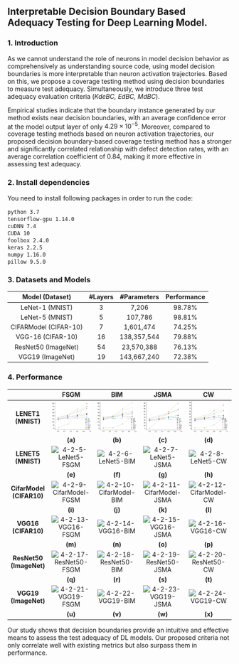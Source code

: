 ## Interpretable Decision Boundary Based Adequacy Testing for Deep Learning Model.

### 1. Introduction

As we cannot understand the role of neurons in model decision behavior as comprehensively as understanding source code, using model decision boundaries is more interpretable than neuron activation trajectories. Based on this, we propose a coverage testing method using decision boundaries to measure test adequacy. Simultaneously, we introduce three test adequacy evaluation criteria (*KdeBC, EdBC, MdBC*). 

Empirical studies indicate that the boundary instance generated by our method exists near decision boundaries, with an average confidence error at the model output layer of only $4.29 \times 10^{-5}$. Moreover, compared to coverage testing methods based on neuron activation trajectories, our proposed decision boundary-based coverage testing method has a stronger and significantly correlated relationship with defect detection rates, with an average correlation coefficient of 0.84, making it more effective in assessing test adequacy.

### 2. Install dependencies

You need to install following packages in order to run the code:

```
python 3.7
tensorflow-gpu 1.14.0
cuDNN 7.4
CUDA 10
foolbox 2.4.0
keras 2.2.5
numpy 1.16.0
pillow 9.5.0
```

### 3. Datasets and Models

|  **Model (Dataset)**  | **#Layers** | **#Parameters** | **Performance** |
| :-------------------: | :---------: | :-------------: | :-------------: |
|    LeNet-1 (MNIST)    |      3      |      7,206      |     98.78%      |
|    LeNet-5 (MNIST)    |      5      |     107,786     |     98.81%      |
| CIFARModel (CIFAR-10) |      7      |    1,601,474    |     74.25%      |
|   VGG-16 (CIFAR-10)   |     16      |   138,357,544   |     79.88%      |
|  ResNet50 (ImageNet)  |     54      |   23,570,388    |     76.13%      |
|   VGG19 (ImageNet)    |     19      |   143,667,240   |     72.38%      |

### 4. Performance

|                               |                           **FSGM**                           |                           **BIM**                            |                           **JSMA**                           |                            **CW**                            |
| :---------------------------: | :----------------------------------------------------------: | :----------------------------------------------------------: | :----------------------------------------------------------: | :----------------------------------------------------------: |
|    **LENET1**  **(MNIST)**    | ![4-2-1-LeNet1-FSGM](https://github.com/Alan-predator/BoundaryAdequacy/blob/main/Performance/4-2-1-LeNet1-FSGM.png) | ![4-2-2-LeNet1-BIM](https://github.com/Alan-predator/BoundaryAdequacy/blob/main/Performance/4-2-2-LeNet1-BIM.png) | ![4-2-3-LeNet1-JSMA](https://github.com/Alan-predator/BoundaryAdequacy/blob/main/Performance/4-2-3-LeNet1-JSMA.png) | ![4-2-4-LeNet1-CW](https://github.com/Alan-predator/BoundaryAdequacy/blob/main/Performance/4-2-4-LeNet1-CW.png) |
|                               |                           **(a)**                            |                           **(b)**                            |                           **(c)**                            |                           **(d)**                            |
|    **LENET5**  **(MNIST)**    | ![4-2-5-LeNet5-FSGM](D:\新建文件夹\论文\Figure\Section4\4-2-5-LeNet5-FSGM.png) | ![4-2-6-LeNet5-BIM](D:\新建文件夹\论文\Figure\Section4\4-2-6-LeNet5-BIM.png) | ![4-2-7-LeNet5-JSMA](D:\新建文件夹\论文\Figure\Section4\4-2-7-LeNet5-JSMA.png) | ![4-2-8-LeNet5-CW](D:\新建文件夹\论文\Figure\Section4\4-2-8-LeNet5-CW.png) |
|                               |                           **(e)**                            |                           **(f)**                            |                           **(g)**                            |                           **(h)**                            |
| **CifarModel**  **(CIFAR10)** | ![4-2-9-CifarModel-FGSM](D:\新建文件夹\论文\Figure\Section4\4-2-9-CifarModel-FGSM.png) | ![4-2-10-CifarModel-BIM](D:\新建文件夹\论文\Figure\Section4\4-2-10-CifarModel-BIM.png) | ![4-2-11-CifarModel-JSMA](D:\新建文件夹\论文\Figure\Section4\4-2-11-CifarModel-JSMA.png) | ![4-2-12-CifarModel-CW](D:\新建文件夹\论文\Figure\Section4\4-2-12-CifarModel-CW.png) |
|                               |                           **(i)**                            |                           **(j)**                            |                           **(k)**                            |                           **(l)**                            |
|   **VGG16**  **(CIFAR10)**    | ![4-2-13-VGG16-FSGM](D:\新建文件夹\论文\Figure\Section4\4-2-13-VGG16-FSGM.png) | ![4-2-14-VGG16-BIM](D:\新建文件夹\论文\Figure\Section4\4-2-14-VGG16-BIM.png) | ![4-2-15-VGG16-JSMA](D:\新建文件夹\论文\Figure\Section4\4-2-15-VGG16-JSMA.png) | ![4-2-16-VGG16-CW](D:\新建文件夹\论文\Figure\Section4\4-2-16-VGG16-CW.png) |
|                               |                           **(m)**                            |                           **(n)**                            |                           **(o)**                            |                           **(p)**                            |
| **ResNet50**  **(ImageNet)**  | ![4-2-17-ResNet50-FSGM](D:\新建文件夹\论文\Figure\Section4\4-2-17-ResNet50-FSGM.png) | ![4-2-18-ResNet50-BIM](D:\新建文件夹\论文\Figure\Section4\4-2-19-ResNet50-JSMA.png) | ![4-2-19-ResNet50-JSMA](D:\新建文件夹\论文\Figure\Section4\4-2-19-ResNet50-JSMA.png) | ![4-2-20-ResNet50-CW](D:\新建文件夹\论文\Figure\Section4\4-2-20-ResNet50-CW.png) |
|                               |                           **(q)**                            |                           **(r)**                            |                           **(s)**                            |                           **(t)**                            |
|   **VGG19**  **(ImageNet)**   | ![4-2-21-VGG19-FSGM](D:\新建文件夹\论文\Figure\Section4\4-2-21-VGG19-FSGM.png) | ![4-2-22-VGG19-BIM](D:\新建文件夹\论文\Figure\Section4\4-2-22-VGG19-BIM.png) | ![4-2-23-VGG19-JSMA](D:\新建文件夹\论文\Figure\Section4\4-2-23-VGG19-JSMA.png) | ![4-2-24-VGG19-CW](D:\新建文件夹\论文\Figure\Section4\4-2-24-VGG19-CW.png) |
|                               |                           **(u)**                            |                           **(v)**                            |                           **(w)**                            |                           **(x)**                            |

Our study shows that decision boundaries provide an intuitive and effective means to assess the test adequacy of DL models. Our proposed criteria not only correlate well with existing metrics but also surpass them in performance.
